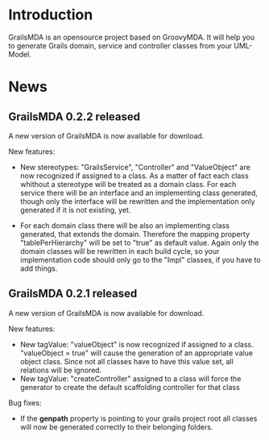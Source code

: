 # Introduction #
GrailsMDA is an opensource project based on GroovyMDA. It will help you to generate Grails domain, service and controller classes from your UML-Model.

# News #
## GrailsMDA 0.2.2 released ##
A new version of GrailsMDA is now available for download.

New features:
  * New stereotypes: "GrailsService", "Controller" and "ValueObject" are now recognized if assigned to a class. As a matter of fact each class whithout a stereotype will be treated as a domain class. For each service there will be an interface and an implementing class generated, though only the interface will be rewritten and the implementation only generated if it is not existing, yet.

  * For each domain class there will be also an implementing class generated, that extends the domain. Therefore the mapping property "tablePerHierarchy" will be set to "true" as default value. Again only the domain classes will be rewritten in each build cycle, so your implementation code should only go to the "Impl" classes, if you have to add things.


## GrailsMDA 0.2.1 released ##
A new version of GrailsMDA is now available for download.

New features:
  * New tagValue: "valueObject" is now recognized if assigned to a class. "valueObject = true" will cause the generation of an appropriate value object class. Since not all classes have to have this value set, all relations will be ignored.
  * New tagValue: "createController" assigned to a class will force the generator to create the default scaffolding controller for that class

Bug fixes:
  * If the **genpath** property is pointing to your grails project root all classes will now be generated correctly to their belonging folders.
